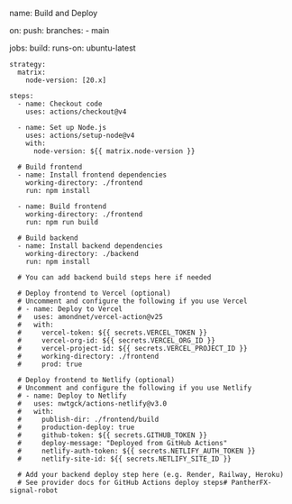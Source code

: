 name: Build and Deploy

on:
  push:
    branches:
      - main

jobs:
  build:
    runs-on: ubuntu-latest

    strategy:
      matrix:
        node-version: [20.x]

    steps:
      - name: Checkout code
        uses: actions/checkout@v4

      - name: Set up Node.js
        uses: actions/setup-node@v4
        with:
          node-version: ${{ matrix.node-version }}

      # Build frontend
      - name: Install frontend dependencies
        working-directory: ./frontend
        run: npm install

      - name: Build frontend
        working-directory: ./frontend
        run: npm run build

      # Build backend
      - name: Install backend dependencies
        working-directory: ./backend
        run: npm install

      # You can add backend build steps here if needed

      # Deploy frontend to Vercel (optional)
      # Uncomment and configure the following if you use Vercel
      # - name: Deploy to Vercel
      #   uses: amondnet/vercel-action@v25
      #   with:
      #     vercel-token: ${{ secrets.VERCEL_TOKEN }}
      #     vercel-org-id: ${{ secrets.VERCEL_ORG_ID }}
      #     vercel-project-id: ${{ secrets.VERCEL_PROJECT_ID }}
      #     working-directory: ./frontend
      #     prod: true

      # Deploy frontend to Netlify (optional)
      # Uncomment and configure the following if you use Netlify
      # - name: Deploy to Netlify
      #   uses: nwtgck/actions-netlify@v3.0
      #   with:
      #     publish-dir: ./frontend/build
      #     production-deploy: true
      #     github-token: ${{ secrets.GITHUB_TOKEN }}
      #     deploy-message: "Deployed from GitHub Actions"
      #     netlify-auth-token: ${{ secrets.NETLIFY_AUTH_TOKEN }}
      #     netlify-site-id: ${{ secrets.NETLIFY_SITE_ID }}

      # Add your backend deploy step here (e.g. Render, Railway, Heroku)
      # See provider docs for GitHub Actions deploy steps# PantherFX-signal-robot
